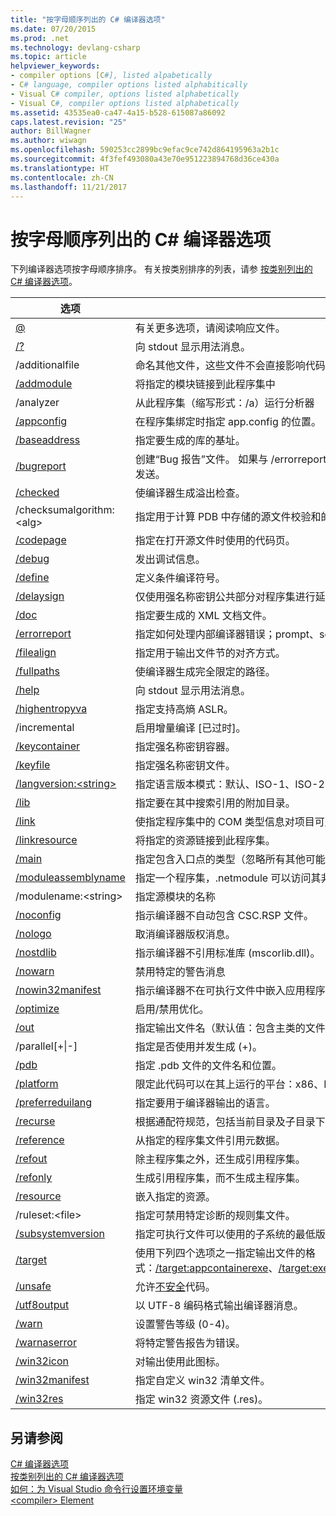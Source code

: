 ```yaml
---
title: "按字母顺序列出的 C# 编译器选项"
ms.date: 07/20/2015
ms.prod: .net
ms.technology: devlang-csharp
ms.topic: article
helpviewer_keywords:
- compiler options [C#], listed alpabetically
- C# language, compiler options listed alphabitically
- Visual C# compiler, options listed alphabetically
- Visual C#, compiler options listed alphabetically
ms.assetid: 43535ea0-ca47-4a15-b528-615087a86092
caps.latest.revision: "25"
author: BillWagner
ms.author: wiwagn
ms.openlocfilehash: 590253cc2899bc9efac9ce742d864195963a2b1c
ms.sourcegitcommit: 4f3fef493080a43e70e951223894768d36ce430a
ms.translationtype: HT
ms.contentlocale: zh-CN
ms.lasthandoff: 11/21/2017
---
```

# <a name="c-compiler-options-listed-alphabetically"></a>按字母顺序列出的 C# 编译器选项
下列编译器选项按字母顺序排序。 有关按类别排序的列表，请参 [按类别列出的 C# 编译器选项](../../../csharp/language-reference/compiler-options/listed-by-category.md)。  
  
|选项|用途|  
|------------|-------------|  
|[@](../../../csharp/language-reference/compiler-options/response-file-compiler-option.md)|有关更多选项，请阅读响应文件。|  
|[/?](../../../csharp/language-reference/compiler-options/help-compiler-option.md)|向 stdout 显示用法消息。|  
|/additionalfile|命名其他文件，这些文件不会直接影响代码生成，但可能由分析器用于生成错误或警告。|  
|[/addmodule](../../../csharp/language-reference/compiler-options/addmodule-compiler-option.md)|将指定的模块链接到此程序集中|  
|/analyzer|从此程序集（缩写形式：/a）运行分析器|  
|[/appconfig](../../../csharp/language-reference/compiler-options/appconfig-compiler-option.md)|在程序集绑定时指定 app.config 的位置。|  
|[/baseaddress](../../../csharp/language-reference/compiler-options/baseaddress-compiler-option.md)|指定要生成的库的基址。|  
|[/bugreport](../../../csharp/language-reference/compiler-options/bugreport-compiler-option.md)|创建“Bug 报告”文件。 如果与 /errorreport:prompt 或 /errorreport:send 一起使用，则此文件会与任何崩溃信息一起发送。|  
|[/checked](../../../csharp/language-reference/compiler-options/checked-compiler-option.md)|使编译器生成溢出检查。|  
|/checksumalgorithm:\<alg>|指定用于计算 PDB 中存储的源文件校验和的算法。  支持的值为：SHA1（默认值）或 SHA256。|  
|[/codepage](../../../csharp/language-reference/compiler-options/codepage-compiler-option.md)|指定在打开源文件时使用的代码页。|  
|[/debug](../../../csharp/language-reference/compiler-options/debug-compiler-option.md)|发出调试信息。|  
|[/define](../../../csharp/language-reference/compiler-options/define-compiler-option.md)|定义条件编译符号。|  
|[/delaysign](../../../csharp/language-reference/compiler-options/delaysign-compiler-option.md)|仅使用强名称密钥公共部分对程序集进行延迟签名。|  
|[/doc](../../../csharp/language-reference/compiler-options/doc-compiler-option.md)|指定要生成的 XML 文档文件。|  
|[/errorreport](../../../csharp/language-reference/compiler-options/errorreport-compiler-option.md)|指定如何处理内部编译器错误；prompt、send 或 none。 默认值为 none。|  
|[/filealign](../../../csharp/language-reference/compiler-options/filealign-compiler-option.md)|指定用于输出文件节的对齐方式。|  
|[/fullpaths](../../../csharp/language-reference/compiler-options/fullpaths-compiler-option.md)|使编译器生成完全限定的路径。|  
|[/help](../../../csharp/language-reference/compiler-options/help-compiler-option.md)|向 stdout 显示用法消息。|  
|[/highentropyva](../../../csharp/language-reference/compiler-options/highentropyva-compiler-option.md)|指定支持高熵 ASLR。|  
|/incremental|启用增量编译 [已过时]。|  
|[/keycontainer](../../../csharp/language-reference/compiler-options/keycontainer-compiler-option.md)|指定强名称密钥容器。|  
|[/keyfile](../../../csharp/language-reference/compiler-options/keyfile-compiler-option.md)|指定强名称密钥文件。|  
|[/langversion:\<string>](../../../csharp/language-reference/compiler-options/langversion-compiler-option.md)|指定语言版本模式：默认、ISO-1、ISO-2、3、4、5、6、7、7.1 或最新 |  
|[/lib](../../../csharp/language-reference/compiler-options/lib-compiler-option.md)|指定要在其中搜索引用的附加目录。|  
|[/link](../../../csharp/language-reference/compiler-options/link-compiler-option.md)|使指定程序集中的 COM 类型信息对项目可用。|  
|[/linkresource](../../../csharp/language-reference/compiler-options/linkresource-compiler-option.md)|将指定的资源链接到此程序集。|  
|[/main](../../../csharp/language-reference/compiler-options/main-compiler-option.md)|指定包含入口点的类型（忽略所有其他可能的入口点）。|  
|[/moduleassemblyname](../../../csharp/language-reference/compiler-options/moduleassemblyname-compiler-option.md)|指定一个程序集，.netmodule 可以访问其非公共类型。|  
|/modulename:\<string>|指定源模块的名称|  
|[/noconfig](../../../csharp/language-reference/compiler-options/noconfig-compiler-option.md)|指示编译器不自动包含 CSC.RSP 文件。|  
|[/nologo](../../../csharp/language-reference/compiler-options/nologo-compiler-option.md)|取消编译器版权消息。|  
|[/nostdlib](../../../csharp/language-reference/compiler-options/nostdlib-compiler-option.md)|指示编译器不引用标准库 (mscorlib.dll)。|  
|[/nowarn](../../../csharp/language-reference/compiler-options/nowarn-compiler-option.md)|禁用特定的警告消息|  
|[/nowin32manifest](../../../csharp/language-reference/compiler-options/nowin32manifest-compiler-option.md)|指示编译器不在可执行文件中嵌入应用程序清单。|  
|[/optimize](../../../csharp/language-reference/compiler-options/optimize-compiler-option.md)|启用/禁用优化。|  
|[/out](../../../csharp/language-reference/compiler-options/out-compiler-option.md)|指定输出文件名（默认值：包含主类的文件或第一个文件的基名称）。|  
|/parallel[+&#124;-]|指定是否使用并发生成 (+)。|  
|[/pdb](../../../csharp/language-reference/compiler-options/pdb-compiler-option.md)|指定 .pdb 文件的文件名和位置。|  
|[/platform](../../../csharp/language-reference/compiler-options/platform-compiler-option.md)|限定此代码可以在其上运行的平台：x86、Itanium、x64 、anycpu 或 anycpu32bitpreferred。 默认值为 anycpu。|  
|[/preferreduilang](../../../csharp/language-reference/compiler-options/preferreduilang-compiler-option.md)|指定要用于编译器输出的语言。|  
|[/recurse](../../../csharp/language-reference/compiler-options/recurse-compiler-option.md)|根据通配符规范，包括当前目录及子目录下的所有文件。|  
|[/reference](../../../csharp/language-reference/compiler-options/reference-compiler-option.md)|从指定的程序集文件引用元数据。|  
|[/refout](refout-compiler-option.md)|除主程序集之外，还生成引用程序集。|  
|[/refonly](refonly-compiler-option.md)|生成引用程序集，而不生成主程序集。|  
|[/resource](../../../csharp/language-reference/compiler-options/resource-compiler-option.md)|嵌入指定的资源。|  
|/ruleset:\<file>|指定可禁用特定诊断的规则集文件。|  
|[/subsystemversion](../../../csharp/language-reference/compiler-options/subsystemversion-compiler-option.md)|指定可执行文件可以使用的子系统的最低版本。|  
|[/target](../../../csharp/language-reference/compiler-options/target-compiler-option.md)|使用下列四个选项之一指定输出文件的格式：[/target:appcontainerexe](../../../csharp/language-reference/compiler-options/target-appcontainerexe-compiler-option.md)、[/target:exe](../../../csharp/language-reference/compiler-options/target-exe-compiler-option.md)、[/target:library](../../../csharp/language-reference/compiler-options/target-library-compiler-option.md)、[/target:module](../../../csharp/language-reference/compiler-options/target-module-compiler-option.md)、[/target:winexe](../../../csharp/language-reference/compiler-options/target-winexe-compiler-option.md)、[/target:winmdobj](../../../csharp/language-reference/compiler-options/target-winmdobj-compiler-option.md)。|  
|[/unsafe](../../../csharp/language-reference/compiler-options/unsafe-compiler-option.md)|允许[不安全](../../../csharp/language-reference/keywords/unsafe.md)代码。|  
|[/utf8output](../../../csharp/language-reference/compiler-options/utf8output-compiler-option.md)|以 UTF-8 编码格式输出编译器消息。|  
|[/warn](../../../csharp/language-reference/compiler-options/warn-compiler-option.md)|设置警告等级 (0-4)。|  
|[/warnaserror](../../../csharp/language-reference/compiler-options/warnaserror-compiler-option.md)|将特定警告报告为错误。|  
|[/win32icon](../../../csharp/language-reference/compiler-options/win32icon-compiler-option.md)|对输出使用此图标。|  
|[/win32manifest](../../../csharp/language-reference/compiler-options/win32manifest-compiler-option.md)|指定自定义 win32 清单文件。|  
|[/win32res](../../../csharp/language-reference/compiler-options/win32res-compiler-option.md)|指定 win32 资源文件 (.res)。|  
  
## <a name="see-also"></a>另请参阅  
 [C# 编译器选项](../../../csharp/language-reference/compiler-options/index.md)  
 [按类别列出的 C# 编译器选项](../../../csharp/language-reference/compiler-options/listed-by-category.md)  
 [如何：为 Visual Studio 命令行设置环境变量](../../../csharp/language-reference/compiler-options/how-to-set-environment-variables-for-the-visual-studio-command-line.md)  
 [\<compiler> Element](../../../framework/configure-apps/file-schema/compiler/compiler-element.md)
